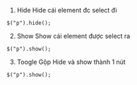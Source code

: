 1. Hide
Hide cái element đc select đi
```
$("p").hide();
```

2. Show
Show cái element được select ra
```
$("p").show();
```

3. Toogle
Gộp Hide và show thành 1 nút
```
$("p").show();
```
